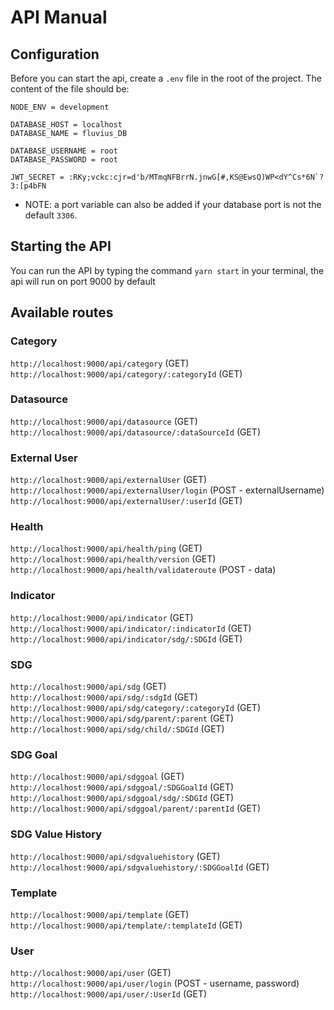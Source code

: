 # API Manual

## Configuration

Before you can start the api, create a `.env` file in the root of the project. The content of the file should be:

```env
NODE_ENV = development

DATABASE_HOST = localhost
DATABASE_NAME = fluvius_DB

DATABASE_USERNAME = root
DATABASE_PASSWORD = root

JWT_SECRET = :RKy;vckc:cjr=d'b/MTmqNFBrrN.jnwG[#,KS@EwsQ)WP<dY^Cs*6N`?3:[p4bFN
```

- NOTE: a port variable can also be added if your database port is not the default `3306`.

## Starting the API

You can run the API by typing the command `yarn start` in your terminal, the api will run on port 9000 by default

## Available routes

### Category

```http://localhost:9000/api/category``` (GET)
```http://localhost:9000/api/category/:categoryId``` (GET)

### Datasource  

```http://localhost:9000/api/datasource``` (GET)
```http://localhost:9000/api/datasource/:dataSourceId``` (GET)

### External User

```http://localhost:9000/api/externalUser``` (GET)
```http://localhost:9000/api/externalUser/login``` (POST - externalUsername)
```http://localhost:9000/api/externalUser/:userId``` (GET)

### Health

```http://localhost:9000/api/health/ping``` (GET)
```http://localhost:9000/api/health/version``` (GET)
```http://localhost:9000/api/health/validateroute``` (POST - data)

### Indicator

```http://localhost:9000/api/indicator``` (GET)
```http://localhost:9000/api/indicator/:indicatorId``` (GET)
```http://localhost:9000/api/indicator/sdg/:SDGId``` (GET)

### SDG

```http://localhost:9000/api/sdg``` (GET)
```http://localhost:9000/api/sdg/:sdgId``` (GET)
```http://localhost:9000/api/sdg/category/:categoryId``` (GET)
```http://localhost:9000/api/sdg/parent/:parent``` (GET)
```http://localhost:9000/api/sdg/child/:SDGId``` (GET)

### SDG Goal

```http://localhost:9000/api/sdggoal``` (GET)
```http://localhost:9000/api/sdggoal/:SDGGoalId``` (GET)
```http://localhost:9000/api/sdggoal/sdg/:SDGId``` (GET)
```http://localhost:9000/api/sdggoal/parent/:parentId``` (GET)

### SDG Value History

```http://localhost:9000/api/sdgvaluehistory``` (GET)
```http://localhost:9000/api/sdgvaluehistory/:SDGGoalId``` (GET)

### Template

```http://localhost:9000/api/template``` (GET)
```http://localhost:9000/api/template/:templateId``` (GET)

### User

```http://localhost:9000/api/user``` (GET)
```http://localhost:9000/api/user/login``` (POST - username, password)
```http://localhost:9000/api/user/:UserId``` (GET)